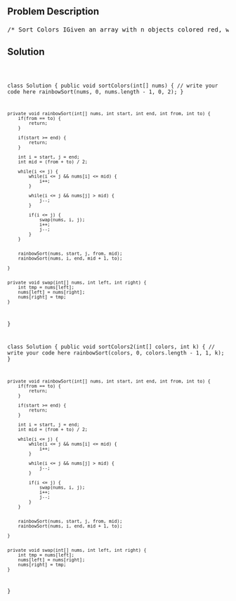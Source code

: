 <!--
<style>
  body { font-family: Arial, sans-serif; }
  .container { max-width: 100%; margin: 0 auto; padding: 10px; }
  .comment-block { max-width: 30%; background-color: #f9f9f9; padding: 10px; border-left: 5px solid #ccc; overflow-wrap: break-word; white-space: pre-wrap; }
  .code-block { background-color: #f4f4f4; padding: 10px; border: 1px solid #ddd; overflow-wrap: break-word; white-space: pre-wrap; }
</style>
-->

<div class='container'>
<h2>Problem Description</h2>
<div class='comment-block'>
<pre>
/* Sort Colors IGiven an array with n objects colored red, white or blue, sort them so that objects of the samecolor are adjacent,with the colors in the order red, white and blue.Here, we will use the integers 0, 1, and 2 to represent the color red, white, and blue respectively.ExampleGiven [1, 0, 1, 2], sort it in-place to [0, 1, 1, 2].*//*经典题型； Rainbow Sort， 其中套用了分区PartitionArray模板O(nlogk, k 是数值最大跨度), no extra memory!!!*/    /**     * @param nums: A list of integer which is 0, 1 or 2     * @return: nothing     *//* Sort Colors IIGiven an array of n objects with k different colors (numbered from 1 to k), sort them so thatobjects of the same color are adjacent,with the colors in the order 1, 2, ... k.NoticeYou are not suppose to use the library's sort function for this problem.k <= nExampleGiven colors=[3, 2, 2, 1, 4], k=4, your code should sort colors in-place to [1, 2, 2, 3, 4].ChallengeA rather straight forward solution is a two-pass algorithm using counting sort.That will cost O(k) extra memory. Can you do it without using extra memory?Same thing !!!O(nlogk, k 是数值最大跨度), no extra memory!!!*/    /**     * @param colors: A list of integer     * @param k: An integer     * @return: nothing     */</pre>
</div>

<h2>Solution</h2>
<div class='code-block'>
<pre><code class='language-java'>


class Solution {
    public void sortColors(int[] nums) {
        // write your code here
        rainbowSort(nums, 0, nums.length - 1, 0, 2);
    }
    
    private void rainbowSort(int[] nums, int start, int end, int from, int to) {
        if(from == to) {
            return;
        }
        
        if(start >= end) {
            return;
        }
        
        int i = start, j = end;
        int mid = (from + to) / 2;
        
        while(i <= j) {
            while(i <= j && nums[i] <= mid) {
                i++;
            }
            
            while(i <= j && nums[j] > mid) {
                j--;
            }
            
            if(i <= j) {
                swap(nums, i, j);
                i++;
                j--;
            }
        }
        
        
        rainbowSort(nums, start, j, from, mid);
        rainbowSort(nums, i, end, mid + 1, to);

    }
    
    
    private void swap(int[] nums, int left, int right) {
        int tmp = nums[left];
        nums[left] = nums[right];
        nums[right] = tmp;
    }
}


class Solution {
    public void sortColors2(int[] colors, int k) {
        // write your code here
        rainbowSort(colors, 0, colors.length - 1, 1, k);
    }
    
    private void rainbowSort(int[] nums, int start, int end, int from, int to) {
        if(from == to) {
            return;
        }
        
        if(start >= end) {
            return;
        }
        
        int i = start, j = end;
        int mid = (from + to) / 2;
        
        while(i <= j) {
            while(i <= j && nums[i] <= mid) {
                i++;
            }
            
            while(i <= j && nums[j] > mid) {
                j--;
            }
            
            if(i <= j) {
                swap(nums, i, j);
                i++;
                j--;
            }
        }
        
        
        rainbowSort(nums, start, j, from, mid);
        rainbowSort(nums, i, end, mid + 1, to);

    }
    
    
    private void swap(int[] nums, int left, int right) {
        int tmp = nums[left];
        nums[left] = nums[right];
        nums[right] = tmp;
    }
}

</code></pre>
</div>
</div>
